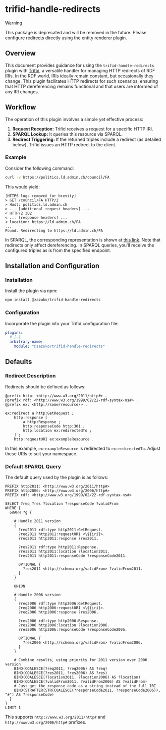 # trifid-handle-redirects

> [!WARNING]
> This package is deprecated and will be removed in the future.
> Please configure redirects directly using the entity renderer plugin.

## Overview

This document provides guidance for using the `trifid-handle-redirects` plugin with [Trifid](https://github.com/zazuko/trifid), a versatile handler for managing HTTP redirects of RDF IRIs.
In the RDF world, IRIs ideally remain constant, but occasionally they change.
This plugin facilitates HTTP redirects for such scenarios, ensuring that HTTP dereferencing remains functional and that users are informed of any IRI changes.

## Workflow

The operation of this plugin involves a simple yet effective process:

1. **Request Reception:** Trifid receives a request for a specific HTTP IRI.
2. **SPARQL Lookup:** It queries this resource via SPARQL.
3. **Redirect Triggering:** If the returned triples include a redirect (as detailed below), Trifid issues an HTTP redirect to the client.

### Example

Consider the following command:

```sh
curl -v https://politics.ld.admin.ch/council/FA
```

This would yield:

```
[HTTPS logs removed for brevity]
> GET /council/FA HTTP/2
> Host: politics.ld.admin.ch
> ... [additional request headers] ...
< HTTP/2 302
< ... [response headers] ...
< location: https://ld.admin.ch/FA
...
Found. Redirecting to https://ld.admin.ch/FA
```

In SPARQL, the corresponding representation is shown at [this link](https://s.zazuko.com/2FBeyAp). Note that redirects only affect dereferencing.
In SPARQL queries, you'll receive the configured triples as is from the specified endpoint.

## Installation and Configuration

### Installation

Install the plugin via npm:

```sh
npm install @zazuko/trifid-handle-redirects
```

### Configuration

Incorporate the plugin into your Trifid configuration file:

```yaml
plugins:
  # […]
  arbitrary-name:
    module: "@zazuko/trifid-handle-redirects"
```

## Defaults

### Redirect Description

Redirects should be defined as follows:

```ttl
@prefix http: <http://www.w3.org/2011/http#> .
@prefix rdf: <http://www.w3.org/1999/02/22-rdf-syntax-ns#> .
@prefix ex: <http://some/resource/> .

ex:redirect a http:GetRequest ;
	http:response [
		a http:Response ;
		http:responseCode http:301 ;
		http:location ex:redirectedTo ;
	] ;
	http:requestURI ex:exampleResource .
```

In this example, `ex:exampleResource` is redirected to `ex:redirectedTo`.
Adjust these URIs to suit your namespace.

### Default SPARQL Query

The default query used by the plugin is as follows:

```sparql
PREFIX http2011: <http://www.w3.org/2011/http#>
PREFIX http2006: <http://www.w3.org/2006/http#>
PREFIX rdf: <http://www.w3.org/1999/02/22-rdf-syntax-ns#>

SELECT ?req ?res ?location ?responseCode ?validFrom
WHERE {
  GRAPH ?g {

    # Handle 2011 version
    {
      ?req2011 rdf:type http2011:GetRequest.
      ?req2011 http2011:requestURI <\${iri}>.
      ?req2011 http2011:response ?res2011.

      ?res2011 rdf:type http2011:Response.
      ?res2011 http2011:location ?location2011.
      ?res2011 http2011:responseCode ?responseCode2011.

      OPTIONAL {
        ?res2011 <http://schema.org/validFrom> ?validFrom2011.
      }
    }

    UNION

    # Handle 2006 version
    {
      ?req2006 rdf:type http2006:GetRequest.
      ?req2006 http2006:requestURI <\${iri}>.
      ?req2006 http2006:response ?res2006.

      ?res2006 rdf:type http2006:Response.
      ?res2006 http2006:location ?location2006.
      ?res2006 http2006:responseCode ?responseCode2006.

      OPTIONAL {
        ?res2006 <http://schema.org/validFrom> ?validFrom2006.
      }
    }

    # Combine results, using priority for 2011 version over 2006 version
    BIND(COALESCE(?req2011, ?req2006) AS ?req)
    BIND(COALESCE(?res2011, ?res2006) AS ?res)
    BIND(COALESCE(?location2011, ?location2006) AS ?location)
    BIND(COALESCE(?validFrom2011, ?validFrom2006) AS ?validFrom)
    # Just get the response code as a string instead of the full IRI
    BIND(STRAFTER(STR(COALESCE(?responseCode2011, ?responseCode2006)), "#") AS ?responseCode)
  }
}
LIMIT 1
```

This supports `http://www.w3.org/2011/http#` and `http://www.w3.org/2006/http#` prefixes.
